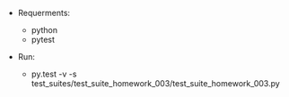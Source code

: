 * Requerments:
    * python
    * pytest
    
* Run:
    * py.test -v -s test_suites/test_suite_homework_003/test_suite_homework_003.py